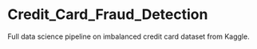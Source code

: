 # Credit_Card_Fraud_Detection
Full data science pipeline on imbalanced credit card dataset from Kaggle.
